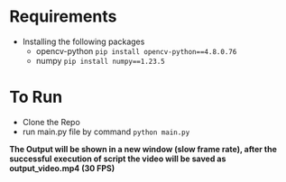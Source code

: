 # Requirements

- Installing the following packages
  - opencv-python `pip install opencv-python==4.8.0.76`
  - numpy `pip install numpy==1.23.5`

# To Run

- Clone the Repo
- run main.py file by command `python main.py`

**The Output will be shown in a new window (slow frame rate), after the successful execution of script the video will be saved as output_video.mp4 (30 FPS)**
